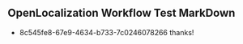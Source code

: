 ## OpenLocalization Workflow Test MarkDown
* 8c545fe8-67e9-4634-b733-7c0246078266 
thanks!<!--HONumber=Mar16_HO3-->
